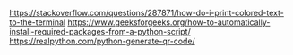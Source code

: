 https://stackoverflow.com/questions/287871/how-do-i-print-colored-text-to-the-terminal
https://www.geeksforgeeks.org/how-to-automatically-install-required-packages-from-a-python-script/
https://realpython.com/python-generate-qr-code/
